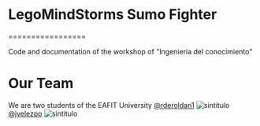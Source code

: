 # LegoMindStorms Sumo Fighter
=================

Code and documentation of the workshop of "Ingenieria del conocimiento"

# Our Team

We are two students of the EAFIT University
[@rderoldan1]("http://github.com/rderoldan1")
![sintitulo](http://www.gravatar.com/avatar/1a85077190b4ee090e7e1495ee556384.png)
[@jvelezpo]("http://github.com/jvelezpo")
![sintitulo](http://www.gravatar.com/avatar/daffeb48ed3f37926a6de6c40ba057a7.png)

